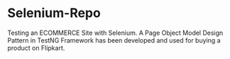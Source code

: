 # Selenium-Repo
Testing an ECOMMERCE Site with Selenium.
  A Page Object Model Design Pattern in TestNG Framework has been developed and used for buying a product on Flipkart.


